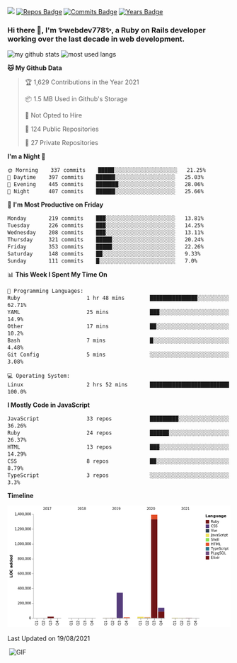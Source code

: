 ![](https://visitor-badge.glitch.me/badge?page_id=webdev778.webdev778)
[![Repos Badge](https://badges.pufler.dev/repos/webdev778)](https://badges.pufler.dev)
[![Commits Badge](https://badges.pufler.dev/commits/monthly/webdev778)](https://badges.pufler.dev)
[![Years Badge](https://badges.pufler.dev/years/webdev778)](https://badges.pufler.dev)
### Hi there 👋, I'm ✨webdev778✨, a Ruby on Rails developer working over the last decade in web development.


![my github stats](https://github-readme-stats.vercel.app/api?username=webdev778&show_icons=true&theme=tokyonight&line_height=27)
![most used langs](https://github-readme-stats.vercel.app/api/top-langs/?username=webdev778&hide=css,html&theme=tokyonight)

<!--START_SECTION:waka-->
**🐱 My Github Data** 

> 🏆 1,629 Contributions in the Year 2021
 > 
> 📦 1.5 MB Used in Github's Storage 
 > 
> 🚫 Not Opted to Hire
 > 
> 📜 124 Public Repositories 
 > 
> 🔑 27 Private Repositories  
 > 
**I'm a Night 🦉** 

```text
🌞 Morning    337 commits    █████░░░░░░░░░░░░░░░░░░░░   21.25% 
🌆 Daytime    397 commits    ██████░░░░░░░░░░░░░░░░░░░   25.03% 
🌃 Evening    445 commits    ███████░░░░░░░░░░░░░░░░░░   28.06% 
🌙 Night      407 commits    ██████░░░░░░░░░░░░░░░░░░░   25.66%

```
📅 **I'm Most Productive on Friday** 

```text
Monday       219 commits    ███░░░░░░░░░░░░░░░░░░░░░░   13.81% 
Tuesday      226 commits    ███░░░░░░░░░░░░░░░░░░░░░░   14.25% 
Wednesday    208 commits    ███░░░░░░░░░░░░░░░░░░░░░░   13.11% 
Thursday     321 commits    █████░░░░░░░░░░░░░░░░░░░░   20.24% 
Friday       353 commits    █████░░░░░░░░░░░░░░░░░░░░   22.26% 
Saturday     148 commits    ██░░░░░░░░░░░░░░░░░░░░░░░   9.33% 
Sunday       111 commits    █░░░░░░░░░░░░░░░░░░░░░░░░   7.0%

```


📊 **This Week I Spent My Time On** 

```text
💬 Programming Languages: 
Ruby                     1 hr 48 mins        ███████████████░░░░░░░░░░   62.71% 
YAML                     25 mins             ███░░░░░░░░░░░░░░░░░░░░░░   14.9% 
Other                    17 mins             ██░░░░░░░░░░░░░░░░░░░░░░░   10.2% 
Bash                     7 mins              █░░░░░░░░░░░░░░░░░░░░░░░░   4.48% 
Git Config               5 mins              ░░░░░░░░░░░░░░░░░░░░░░░░░   3.08%

💻 Operating System: 
Linux                    2 hrs 52 mins       █████████████████████████   100.0%

```

**I Mostly Code in JavaScript** 

```text
JavaScript               33 repos            █████████░░░░░░░░░░░░░░░░   36.26% 
Ruby                     24 repos            ██████░░░░░░░░░░░░░░░░░░░   26.37% 
HTML                     13 repos            ███░░░░░░░░░░░░░░░░░░░░░░   14.29% 
CSS                      8 repos             ██░░░░░░░░░░░░░░░░░░░░░░░   8.79% 
TypeScript               3 repos             ░░░░░░░░░░░░░░░░░░░░░░░░░   3.3%

```


**Timeline**

![Chart not found](https://raw.githubusercontent.com/webdev778/webdev778/master/charts/bar_graph.png) 


 Last Updated on 19/08/2021
<!--END_SECTION:waka-->

<img align="right" alt="GIF" src="https://github.com/webdev778/webdev778/blob/main/code.gif?raw=true" width="500" height="320" />

<!--
**webdev778/webdev778** is a ✨ _special_ ✨ repository because its `README.md` (this file) appears on your GitHub profile.

Here are some ideas to get you started:

- 🔭 I’m currently working on ...
- 🌱 I’m currently learning ...
- 👯 I’m looking to collaborate on ...
- 🤔 I’m looking for help with ...
- 💬 Ask me about ...
- 📫 How to reach me: ...
- 😄 Pronouns: ...
- ⚡ Fun fact: ...
-->
